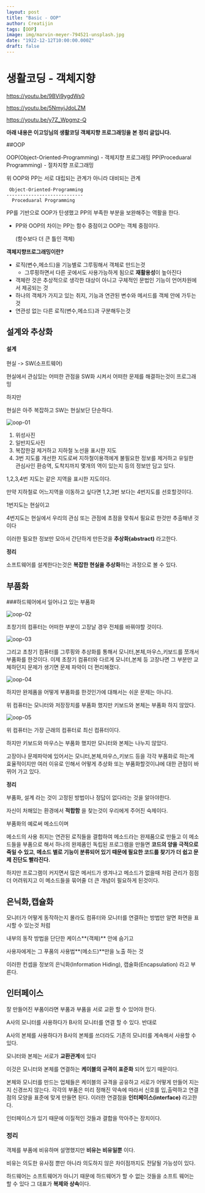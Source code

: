 ```yaml
---
layout: post
title: "Basic - OOP"
author: Creatijin
tags: [OOP]
image: img/marvin-meyer-794521-unsplash.jpg
date: "1922-12-12T10:00:00.000Z"
draft: false
---
```


# 생활코딩 - 객체지향

https://youtu.be/9BVi9ygdWs0

https://youtu.be/5NmyjJdoLZM

https://youtu.be/y7Z_Wpgmz-Q

**아래 내용은 이고잉님의 생활코딩 객체지향 프로그래밍을 본 정리 글입니다.**



##OOP

OOP(Object-Oriented-Programming) - 객체지향 프로그래밍
PP(Proceduaral Programming) - 절차지향 프로그래밍



위 OOP와 PP는 서로 대립되는 관계가 아니라 대비되는 관계

~~~
 Object-Oriented-Programming
----------------------------
  Proceduaral Programming
~~~

PP를 기반으로 OOP가 탄생했고 PP의 부족한 부분을 보완해주는 역활을 한다.

- PP와 OOP의 차이는 PP는 함수 중점이고 OOP는 객체 중점이다.

  (함수보다 더 큰 틀인 객체)



**객체지향프로그래밍이란?**

- 로직(변수,메소드)을 기능별로 그루핑해서 객체로 만드는것
  - 그루핑하면서 다른 곳에서도 사용가능하게 됨으로 **재활용성**이 높아진다
- 객체란 것은 추상적으로 생각한 대상이 아니고 구체적인 문법인 기능이 언어차원에서 제공되는 것
- 하나의 객체가 가지고 있는 취지, 기능과 연관된 변수와 메서드를 객체 안에 가두는것
- 연관성 없는 다른 로직(변수,메소드)과 구분해두는것



## 설계와 추상화

#### 설계

현실 -> SW(소프트웨어)

현실에서 관심있는 어떠한 관점을 SW화 시켜서 어떠한 문제를 해결하는것이 프로그래밍

하지만

현실은 아주 복잡하고 SW는 현실보단 단순하다.

![oop-01](../img/oop-01.gif)

1. 위성사진
2. 일반지도사진
3. 복잡한걸 제거하고 지하철 노선을 표시한 지도
4. 3번 지도를 개선한 지도로써 지하철이용객에게 불필요한 정보를 제거하고 유일한 관심사인 환승역, 도착지까지 몇개의 역이 있는지 등의 정보만 담고 있다.

1,2,3,4번 지도는 같은 지역을 표시한 지도이다.

만약 지하철로 어느지역을 이동하고 싶다면 1,2,3번 보다는 4번지도를 선호할것이다.

1번지도는 현실이고

4번지도는 현실에서 우리의 관심 또는 관점에 초점을 맞춰서 필요로 한것만 추출해낸 것이다

이러한 필요한 정보만 모아서 간단하게 만든것을 **추상화(abstract)** 라고한다.

**정리**

소프트웨어를 설계한다는것은 **복잡한 현실을 추상화**하는 과정으로 볼 수 있다.



## 부품화



###하드웨어에서 일어나고 있는 부품화

![oop-02](../img/oop-02.gif)



초창기의 컴퓨터는 어떠한 부분이 고장날 경우 전체를 바꿔야할 것이다.

![oop-03](../img/oop-03.gif)

그리고 초창기 컴퓨터를 그루핑와 추상화를 통해서 모니터,본체,마우스,키보드를 쪼개서 부품화를 한것이다. 이제 초창기 컴퓨터와 다르게 모니터,본체 등 고장나면 그 부분만 교체하던지 문제가 생기면 문제 파악이 더 편리해졌다.

![oop-04](../img/oop-04.gif)

하지만 완제품을 어떻게 부품화를 한것인가에 대해서는 쉬운 문제는 아니다.

위 컴퓨터는 모니터와 저장장치를 부품화 했지만 키보드와 본체는 부품화 하지 않았다.

![oop-05](../img/oop-05.gif)

위 컴퓨터는 가장 근래의 컴퓨터로 최신 컴퓨터이다.

하지만 키보드와 마우스는 부품화 했지만 모니터와 본체는 나누지 않았다.

고장이나 문제파악에 있어서는 모니터,본체,마우스,키보드 등을 각각 부품화로 하는게 효율적이지만 여러 이유로 인해서 어떻게 추상화 또는 부품화할것이냐에 대한 관점이 바뀌어 가고 있다.



**정리**

부품화, 설계 라는 것이 고정된 방법이나 정답이 없다라는 것을 알아야한다.

자신이 처해있는 환경에서 **적합함** 을 찾는것이 우리에게 주어진 숙제이다.

부품화의 예로써 메소드이며

메소드의 사용 취지는 연관된 로직들을 결합하여 메소드라는 완제품으로 만들고 이 메소드들을 부품으로 해서 하나의 완제품인 독립된 프로그램을 만들면 **코드의 양을 극적으로 죽일 수 있고**, **메소드 별로 기능이 분류되어 있기 때문에 필요한 코드를 찾기가 더 쉽고 문제 진단도 빨라진다.**

하지만 프로그램이 커지면서 많은 메서드가 생겨나고 메소드가 없을때 처럼 관리가 점점 더 어려워지고 이 메소드들을 묶어줄 더 큰 개념이 필요하게 된것이다.



## 은닉화,캡슐화

모니터가 어떻게 동작하는지 몰라도 컴퓨터와 모니터를 연결하는 방법만 알면 화면을 표시할 수 있는것 처럼

내부의 동작 방법을 단단한 케이스**(객체)** 안에 숨기고

사용자에게는 그 푸품의 사용법**(메소드)**만을 노출 하는 것

이러한 컨셉을 정보의 은닉화(Information Hiding), 캡술화(Encapsulation) 라고 부른다.



## 인터페이스

잘 만들어진 부품이라면 부품과 부품을 서로 교환 할 수 있어야 한다.

A사의 모니터를 사용하다가 B사의 모니터를 연결 할 수 있다. 반대로

A사의 본체를 사용하다가 B사의 본체를 쓰더라도 기존의 모니터를 계속해서 사용할 수 있다.

모니터와 본체는 서로가 **교환관계**에 있다

이것은 모니터와 본체를 연결하는 **케이블의 규격이 표준화** 되어 있기 때문이다.

본체와 모니터를 만드는 업체들은 케이블의 규격을 공유하고 서로가 어떻게 만들어 지는지 신경쓰지 않는다. 각각의 부품은 미리 정해진 약속에 따라서 신호를 입,출력하고 연결점의 모양을 표준에 맞게 만들면 된다. 이러한 연결점을 **인터페이스(interface)** 라고한다.

인터페이스가 있기 때문에 이질적인 것들과 결합을 막아주는 장치이다.



### 정리

객체를 부품에 비유하며 설명했지만 **비유는 비유일뿐** 이다.

비유는 의도한 유사점 뿐만 아니라 의도하지 않은 차이점까지도 전달될 가능성이 있다.

하드웨어는 소프트웨어가 아니기 때문에 하드웨어가 할 수 없는 것들을 소프트 웨어는 할 수 있다 그 대표가 **복제와 상속**이다.
